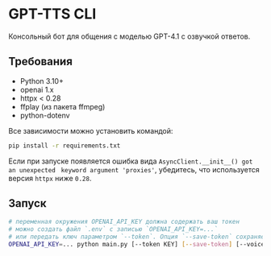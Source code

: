 # GPT-TTS CLI

Консольный бот для общения с моделью GPT-4.1 с озвучкой ответов.

## Требования
- Python 3.10+
- openai 1.x
- httpx < 0.28
- ffplay (из пакета ffmpeg)
- python-dotenv

Все зависимости можно установить командой:

```bash
pip install -r requirements.txt
```

Если при запуске появляется ошибка вида `AsyncClient.__init__() got an unexpected`
` keyword argument 'proxies'`, убедитесь, что используется версия `httpx` ниже `0.28`.

## Запуск
```bash
# переменная окружения OPENAI_API_KEY должна содержать ваш токен
# можно создать файл `.env` с записью `OPENAI_API_KEY=...`
# или передать ключ параметром `--token`. Опция `--save-token` сохраняет его в `.env`
OPENAI_API_KEY=... python main.py [--token KEY] [--save-token] [--voice alloy] [--debug]
```
